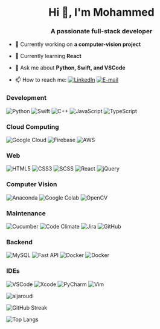 <h1 align="center">Hi 👋, I'm Mohammed</h1>
<h3 align="center">A passionate full-stack developer</h3>

<p> <img style="display:none;" src="https://komarev.com/ghpvc/?username=aljaroudi&label=Profile%20views&color=0e75b6&style=flat" alt="aljaroudi" /> </p>

- 🔭 Currently working on **a computer-vision project**

- 🌱 Currently learning **React**

- 💬 Ask me about **Python, Swift, and VSCode**

- 📫 How to reach me: [<img alt="LinkedIn" src="https://img.shields.io/badge/LinkedIn-%230077B5.svg?&style=for-the-badge&logo=linkedin&logoColor=white">](https://www.linkedin.com/in/aljaroudi/) [<img alt="E-mail" src="https://img.shields.io/badge/e--mail-D14836?style=for-the-badge&logo=gmail&logoColor=white">](mailto:73927882+aljaroudi@users.noreply.github.com)

<h3>Development</h3>
<p>
  <img alt="Python" src="https://img.shields.io/badge/python-%2314354C.svg?&style=for-the-badge&logo=python&logoColor=white"> 
  <img alt="Swift" src="https://img.shields.io/badge/swift-%23FA7343.svg?&style=for-the-badge&logo=swift&logoColor=white"> 
  <img alt="C++" src="https://img.shields.io/badge/c++-%2300599C.svg?&style=for-the-badge&logo=c%2B%2B&ogoColor=white"> 
  <img alt="JavaScript" src="https://img.shields.io/badge/javascript-%23323330.svg?&style=for-the-badge&logo=javascript&logoColor=%23F7DF1E"> 
  <img alt="TypeScript" src="https://img.shields.io/badge/typescript-%23007ACC.svg?&style=for-the-badge&logo=typescript&logoColor=white">
</p>

<h3>Cloud Computing</h3>
<p>
  <img alt="Google Cloud" src="https://img.shields.io/badge/Google_Cloud-%234285F4.svg?&style=for-the-badge&logo=google-cloud&logoColor=white"> 
  <img alt="Firebase" src="https://img.shields.io/badge/firebase-%23039BE5.svg?&style=for-the-badge&logo=firebase"> 
  <img alt="AWS" src="https://img.shields.io/badge/AWS-%23FF9900.svg?&style=for-the-badge&logo=amazon-aws&logoColor=white">
</p>

<h3>Web</h3>
<p> 
  <img alt="HTML5" src="https://img.shields.io/badge/html-%23E34F26.svg?&style=for-the-badge&logo=html5&logoColor=white"> 
  <img alt="CSS3" src="https://img.shields.io/badge/css-%231572B6.svg?&style=for-the-badge&logo=css3&logoColor=white"/>
  <img alt="SCSS" src="https://img.shields.io/badge/SCSS-hotpink.svg?&style=for-the-badge&logo=SASS&logoColor=white"> 
  <img alt="React" src="https://img.shields.io/badge/react-%2320232a.svg?&style=for-the-badge&logo=react&logoColor=%2361DAFB"> 
  <img alt="jQuery" src="https://img.shields.io/badge/jquery-%230769AD.svg?&style=for-the-badge&logo=jquery&logoColor=white">
</p>

<h3>Computer Vision</h3>
<p>
  <img alt="Anaconda" src="https://img.shields.io/badge/CONDA-%2344A833.svg?&style=for-the-badge&logo=Anaconda&logoColor=white">
  <img alt="Google Colab" src="https://img.shields.io/badge/Colab-%23F9AB00.svg?style=for-the-badge&logoColor=white&logo=Google-Colab">
  <img alt="OpenCV" src="https://img.shields.io/badge/opencv-%23white.svg?&style=for-the-badge&logo=opencv&logoColor=white">
</p>

<h3>Maintenance</h3>
<p>
  <img alt="Cucumber" src="https://img.shields.io/badge/Cucumber-%2323D96C.svg?style=for-the-badge&logoColor=white&logo=cucumber"> 
  <img alt="Code Climate" src="https://img.shields.io/badge/CodeClimate-%23000.svg?style=for-the-badge&logoColor=white&logo=Code-Climate"> 
  <img alt="Jira" src="https://img.shields.io/badge/Jira-%230052CC.svg?style=for-the-badge&logoColor=white&logo=Jira-Software">
  <img alt="GitHub" src="https://img.shields.io/badge/github-%23121011.svg?&style=for-the-badge&logo=github&logoColor=white"/>
</p>

<h3>Backend</h3>
<p> 
  <img alt="MySQL" src="https://img.shields.io/badge/mysql-%2300f.svg?&style=for-the-badge&logo=mysql&logoColor=white"> 
  <img alt="Fast API" src="https://img.shields.io/badge/FastAPI-%23009485.svg?style=for-the-badge&logoColor=white&logo=fastapi">
  <img alt="Docker" src="https://img.shields.io/badge/docker-%230db7ed.svg?&style=for-the-badge&logo=docker&logoColor=white">
  <img alt="Docker" src="https://img.shields.io/badge/Unraid-%23F15A2C.svg?&style=for-the-badge&logo=Unraid&logoColor=white">
  
</p>

<h3>IDEs</h3>
<p>
  <img alt="VSCode" src="https://img.shields.io/badge/VSCode-0078d7.svg?&style=for-the-badge&logo=visual-studio-code&logoColor=white"> 
  <img alt="Xcode" src="https://img.shields.io/badge/Xcode-007ACC?style=for-the-badge&logo=Xcode&logoColor=white"> 
  <img alt="PyCharm" src="https://img.shields.io/badge/PyCharm-000000.svg?&style=for-the-badge&logo=PyCharm&logoColor=white"> 
  <img alt="Vim" src="https://img.shields.io/badge/VIM-%2311AB00.svg?&style=for-the-badge&logo=vim&logoColor=white">
</p>

<p><img align="center" src="https://github-readme-stats.vercel.app/api?username=aljaroudi&show_icons=true&locale=en" alt="aljaroudi" /></p>

![GitHub Streak](http://github-readme-streak-stats.herokuapp.com?user=aljaroudi)

![Top Langs](https://github-readme-stats.vercel.app/api/top-langs/?username=aljaroudi&layout=compact&hide=html)
